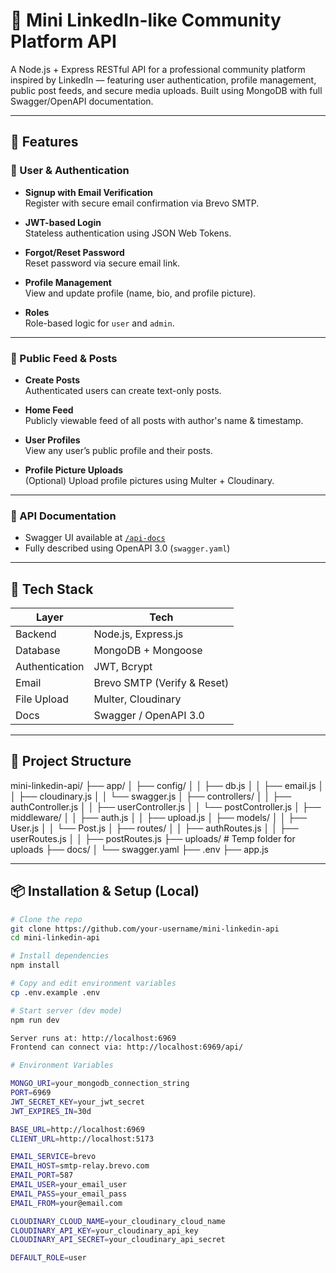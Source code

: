 # 📝 Mini LinkedIn-like Community Platform API

A Node.js + Express RESTful API for a professional community platform inspired by LinkedIn — featuring user authentication, profile management, public post feeds, and secure media uploads. Built using MongoDB with full Swagger/OpenAPI documentation.

---

## 🚀 Features

### 👤 User & Authentication

- **Signup with Email Verification**  
  Register with secure email confirmation via Brevo SMTP.

- **JWT-based Login**  
  Stateless authentication using JSON Web Tokens.

- **Forgot/Reset Password**  
  Reset password via secure email link.

- **Profile Management**  
  View and update profile (name, bio, and profile picture).

- **Roles**  
  Role-based logic for `user` and `admin`.

---

### 📝 Public Feed & Posts

- **Create Posts**  
  Authenticated users can create text-only posts.

- **Home Feed**  
  Publicly viewable feed of all posts with author's name & timestamp.

- **User Profiles**  
  View any user’s public profile and their posts.

- **Profile Picture Uploads**  
  (Optional) Upload profile pictures using Multer + Cloudinary.

---

### 📘 API Documentation

- Swagger UI available at [`/api-docs`](http://localhost:6969/api-docs)
- Fully described using OpenAPI 3.0 (`swagger.yaml`)

---

## 🧰 Tech Stack

| Layer         | Tech                         |
| ------------- | ---------------------------- |
| Backend       | Node.js, Express.js          |
| Database      | MongoDB + Mongoose           |
| Authentication| JWT, Bcrypt                  |
| Email         | Brevo SMTP (Verify & Reset)  |
| File Upload   | Multer, Cloudinary           |
| Docs          | Swagger / OpenAPI 3.0        |

---

## 📁 Project Structure

mini-linkedin-api/
├── app/
│ ├── config/
│ │ ├── db.js
│ │ ├── email.js
│ │ ├── cloudinary.js
│ │ └── swagger.js
│ ├── controllers/
│ │ ├── authController.js
│ │ ├── userController.js
│ │ └── postController.js
│ ├── middleware/
│ │ ├── auth.js
│ │ ├── upload.js
│ ├── models/
│ │ ├── User.js
│ │ └── Post.js
│ ├── routes/
│ │ ├── authRoutes.js
│ │ ├── userRoutes.js
│ │ ├── postRoutes.js
├── uploads/ # Temp folder for uploads
├── docs/
│ └── swagger.yaml
├── .env
├── app.js

---

## 📦 Installation & Setup (Local)

```bash
# Clone the repo
git clone https://github.com/your-username/mini-linkedin-api
cd mini-linkedin-api

# Install dependencies
npm install

# Copy and edit environment variables
cp .env.example .env

# Start server (dev mode)
npm run dev

Server runs at: http://localhost:6969
Frontend can connect via: http://localhost:6969/api/

# Environment Variables 

MONGO_URI=your_mongodb_connection_string
PORT=6969
JWT_SECRET_KEY=your_jwt_secret
JWT_EXPIRES_IN=30d

BASE_URL=http://localhost:6969
CLIENT_URL=http://localhost:5173

EMAIL_SERVICE=brevo
EMAIL_HOST=smtp-relay.brevo.com
EMAIL_PORT=587
EMAIL_USER=your_email_user
EMAIL_PASS=your_email_pass
EMAIL_FROM=your@email.com

CLOUDINARY_CLOUD_NAME=your_cloudinary_cloud_name
CLOUDINARY_API_KEY=your_cloudinary_api_key
CLOUDINARY_API_SECRET=your_cloudinary_api_secret

DEFAULT_ROLE=user

